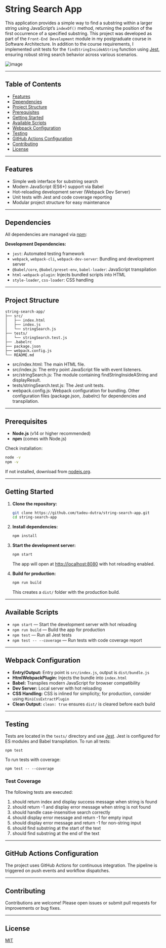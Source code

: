 # String Search App

This application provides a simple way to find a substring within a larger string using JavaScript’s `indexOf()` method, returning the position of the first occurrence of a specified substring. This project was developed as part of the `Front-End Development` module in my postgraduate course in Software Architecture. In addition to the course requirements, I implemented unit tests for the `findStringInsideAString` function using [Jest](https://jestjs.io/), ensuring robust string search behavior across various scenarios.

![image](https://github.com/user-attachments/assets/cd587f1d-8e0e-4e0e-b17a-718cbecada72)

---

## Table of Contents

- [Features](#features)
- [Dependencies](#dependencies)
- [Project Structure](#project-structure)
- [Prerequisites](#prerequisites)
- [Getting Started](#getting-started)
- [Available Scripts](#available-scripts)
- [Webpack Configuration](#webpack-configuration)
- [Testing](#testing)
- [GitHub Actions Configuration](#gitHub-actions-configuration)
- [Contributing](#contributing)
- [License](#license)

---

## Features

- Simple web interface for substring search
- Modern JavaScript (ES6+) support via Babel
- Hot-reloading development server (Webpack Dev Server)
- Unit tests with Jest and code coverage reporting
- Modular project structure for easy maintenance

---

## Dependencies

All dependencies are managed via [npm](https://www.npmjs.com/):

**Development Dependencies:**

- `jest`: Automated testing framework
- `webpack`, `webpack-cli`, `webpack-dev-server`: Bundling and development server
- `@babel/core`, `@babel/preset-env`, `babel-loader`: JavaScript transpilation
- `html-webpack-plugin`: Injects bundled scripts into HTML
- `style-loader`, `css-loader`: CSS handling

---

## Project Structure

```
string-search-app/
├── src/
│   ├── index.html
│   ├── index.js
│   └── stringSearch.js
├── tests/
│   └── stringSearch.test.js
├── .babelrc
├── package.json
├── webpack.config.js
└── README.md
```

- src/index.html: The main HTML file.
- src/index.js: The entry point JavaScript file with event listeners.
- src/stringSearch.js: The module containing findStringInsideAString and displayResult.
- tests/stringSearch.test.js: The Jest unit tests.
- webpack.config.js: Webpack configuration for bundling.
Other configuration files (package.json, .babelrc) for dependencies and transpilation.

---

## Prerequisites

- **Node.js** (v14 or higher recommended)
- **npm** (comes with Node.js)

Check installation:

```bash
node -v
npm -v
```

If not installed, download from [nodejs.org](https://nodejs.org/).

---

## Getting Started

1. **Clone the repository:**

    ```bash
    git clone https://github.com/tadeu-dutra/string-search-app.git
    cd string-search-app
    ```

2. **Install dependencies:**

    ```bash
    npm install
    ```

3. **Start the development server:**

    ```bash
    npm start
    ```

    The app will open at [http://localhost:8080](http://localhost:8080) with hot reloading enabled.

4. **Build for production:**

    ```bash
    npm run build
    ```

    This creates a `dist/` folder with the production build.

---

## Available Scripts

- `npm start` — Start the development server with hot reloading
- `npm run build` — Build the app for production
- `npm test` — Run all Jest tests
- `npm test -- --coverage` — Run tests with code coverage report

---

## Webpack Configuration

- **Entry/Output:** Entry point is `src/index.js`, output is `dist/bundle.js`
- **HtmlWebpackPlugin:** Injects the bundle into `index.html`
- **Babel:** Transpiles modern JavaScript for browser compatibility
- **Dev Server:** Local server with hot reloading
- **CSS Handling:** CSS is inlined for simplicity; for production, consider using `MiniCssExtractPlugin`
- **Clean Output:** `clean: true` ensures `dist/` is cleared before each build

---

## Testing

Tests are located in the `tests/` directory and use [Jest](https://jestjs.io/). Jest is configured for ES modules and Babel transpilation. To run all tests:

    npm test

To run tests with coverage:

    npm test -- --coverage

### Test Coverage

The following tests are executed:

1. should return index and display success message when string is found
2. should return -1 and display error message when string is not found
3. should handle case-insensitive search correctly
4. should display error message and return -1 for empty input
5. should display error message and return -1 for non-string input
6. should find substring at the start of the text
7. should find substring at the end of the text

---

## GitHub Actions Configuration

The project uses GitHub Actions for continuous integration. The pipeline is triggered on push events and workflow dispatches.

---

## Contributing

Contributions are welcome! Please open issues or submit pull requests for improvements or bug fixes.

---

## License

[MIT](LICENSE)

